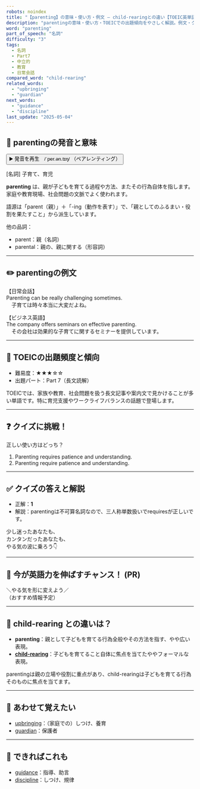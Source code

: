 ```yaml
---
robots: noindex
title: "【parenting】の意味・使い方・例文 ― child-rearingとの違い【TOEIC英単語】"
description: "parentingの意味・使い方・TOEICでの出題傾向をやさしく解説。例文・クイズ付きでchild-rearingとの違いもわかりやすく学べます。"
word: "parenting"
part_of_speech: "名詞"
difficulty: "3"
tags:
  - 名詞
  - Part7
  - 中立的
  - 教育
  - 日常会話
compared_word: "child-rearing"
related_words:
  - "upbringing"
  - "guardian"
next_words:
  - "guidance"
  - "discipline"
last_update: "2025-05-04"
---
```


## 🔰 parentingの発音と意味

<button class="play-audio" onclick="playTTS('parenting')">
  <span class="play-audio-main">
    ▶️ 発音を再生　/ˈper.ən.tɪŋ/
  </span>
  <span class="play-audio-sub">
    （ペアレンティング）
  </span>
</button>

[名詞] 子育て、育児

**parenting** は、親が子どもを育てる過程や方法、またその行為自体を指します。家庭や教育現場、社会問題の文脈でよく使われます。

語源は「parent（親）」＋「-ing（動作を表す）」で、「親としてのふるまい・役割を果たすこと」から派生しています。

他の品詞：  
- parent：親（名詞）
- parental：親の、親に関する（形容詞）

---

## ✏️ parentingの例文

【日常会話】  
Parenting can be really challenging sometimes.  
　子育ては時々本当に大変だよね。

【ビジネス英語】  
The company offers seminars on effective parenting.  
　その会社は効果的な子育てに関するセミナーを提供しています。

---

## 🎯 TOEICの出題頻度と傾向

- 難易度：★★★☆☆
- 出題パート：Part 7（長文読解）

TOEICでは、家族や教育、社会問題を扱う長文記事や案内文で見かけることが多い単語です。特に育児支援やワークライフバランスの話題で登場します。

---

## ❓ クイズに挑戦！

正しい使い方はどっち？

1. Parenting requires patience and understanding.  
2. Parenting require patience and understanding.

---

## ✅ クイズの答えと解説

- 正解：**1**
- 解説：parentingは不可算名詞なので、三人称単数扱いでrequiresが正しいです。

少し迷ったあなたも、  
カンタンだったあなたも、  
やる気の波に乗ろう👇️

---

## 🚀 今が英語力を伸ばすチャンス！ (PR)

<div class="info-center">
＼やる気を形に変えよう／<br>  
（おすすめ情報予定）
</div>

---

## 🤔  child-rearing との違いは？

- **parenting**：親として子どもを育てる行為全般やその方法を指す、やや広い表現。
- **[child-rearing](/child-rearing)**：子どもを育てること自体に焦点を当てたややフォーマルな表現。

parentingは親の立場や役割に重点があり、child-rearingは子どもを育てる行為そのものに焦点を当てます。

---

## 🧩 あわせて覚えたい

- [upbringing](/word/upbringing)：（家庭での）しつけ、養育
- [guardian](/word/guardian)：保護者

---

## 📖 できればこれも

- [guidance](/word/guidance)：指導、助言
- [discipline](/word/discipline)：しつけ、規律

<!-- cvid: aid37_bid12 -->
